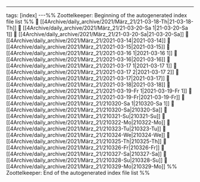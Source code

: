 ---
tags: [index]
---%% Zoottelkeeper: Beginning of the autogenerated index file list  %%
📄 [[4Archive/daily_archive/2021/März_21/21-03-18-Th|21-03-18-Th]]
📄 [[4Archive/daily_archive/2021/März_21/21-03-20-Sa 1|21-03-20-Sa 1]]
📄 [[4Archive/daily_archive/2021/März_21/21-03-20-Sa|21-03-20-Sa]]
📄 [[4Archive/daily_archive/2021/März_21/2021-03-14|2021-03-14]]
📄 [[4Archive/daily_archive/2021/März_21/2021-03-15|2021-03-15]]
📄 [[4Archive/daily_archive/2021/März_21/2021-03-16 1|2021-03-16 1]]
📄 [[4Archive/daily_archive/2021/März_21/2021-03-16|2021-03-16]]
📄 [[4Archive/daily_archive/2021/März_21/2021-03-17 1|2021-03-17 1]]
📄 [[4Archive/daily_archive/2021/März_21/2021-03-17 2|2021-03-17 2]]
📄 [[4Archive/daily_archive/2021/März_21/2021-03-17|2021-03-17]]
📄 [[4Archive/daily_archive/2021/März_21/2021-03-18|2021-03-18]]
📄 [[4Archive/daily_archive/2021/März_21/2021-03-19-Fr 1|2021-03-19-Fr 1]]
📄 [[4Archive/daily_archive/2021/März_21/2021-03-19-Fr|2021-03-19-Fr]]
📄 [[4Archive/daily_archive/2021/März_21/210320-Sa 1|210320-Sa 1]]
📄 [[4Archive/daily_archive/2021/März_21/210320-Sa|210320-Sa]]
📄 [[4Archive/daily_archive/2021/März_21/210321-Su|210321-Su]]
📄 [[4Archive/daily_archive/2021/März_21/210322-Mo|210322-Mo]]
📄 [[4Archive/daily_archive/2021/März_21/210323-Tu|210323-Tu]]
📄 [[4Archive/daily_archive/2021/März_21/210324-We|210324-We]]
📄 [[4Archive/daily_archive/2021/März_21/210325-Th|210325-Th]]
📄 [[4Archive/daily_archive/2021/März_21/210326-Fr|210326-Fr]]
📄 [[4Archive/daily_archive/2021/März_21/210327-Sa|210327-Sa]]
📄 [[4Archive/daily_archive/2021/März_21/210328-Su|210328-Su]]
📄 [[4Archive/daily_archive/2021/März_21/210329-Mo|210329-Mo]]
%% Zoottelkeeper: End of the autogenerated index file list  %%
